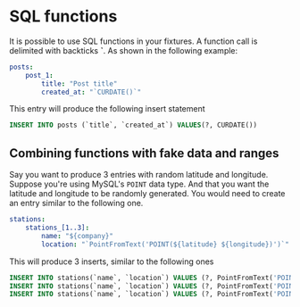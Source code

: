 # SQL functions

It is possible to use SQL functions in your fixtures.
A function call is delimited with backticks **`**.
As shown in the following example:

```yml
posts:
    post_1:
        title: "Post title"
        created_at: "`CURDATE()`"
```

This entry will produce the following insert statement

```sql
INSERT INTO posts (`title`, `created_at`) VALUES(?, CURDATE())
```

## Combining functions with fake data and ranges

Say you want to produce 3 entries with random latitude and longitude.
Suppose you're using MySQL's `POINT` data type.
And that you want the latitude and longitude to be randomly generated.
You would need to create an entry similar to the following one.

```yml
stations:
    stations_[1..3]:
        name: "${company}"
        location: "`PointFromText('POINT(${latitude} ${longitude})')`"
```

This will produce 3 inserts, similar to the following ones

```sql
INSERT INTO stations(`name`, `location`) VALUES (?, PointFromText('POINT(-38.253882 -51.337622)'))
INSERT INTO stations(`name`, `location`) VALUES (?, PointFromText('POINT(-36.253862 -58.337642)'))
INSERT INTO stations(`name`, `location`) VALUES (?, PointFromText('POINT(-28.253182 -71.337222)'))
```
